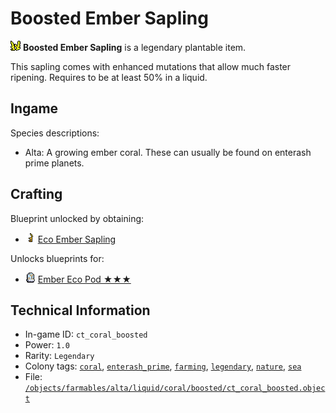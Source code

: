 # Boosted Ember Sapling

<img src="https://raw.githubusercontent.com/Ceterai/Enternia/main/objects/farmables/alta/liquid/coral/boosted/icon.png" alt="Boosted Ember Sapling icon" loading="lazy" height=16px width="auto" /> **Boosted Ember Sapling** is a legendary plantable item.

This sapling comes with enhanced mutations that allow much faster ripening. Requires to be at least 50% in a liquid.

## Ingame

Species descriptions:

- Alta: A growing ember coral. These can usually be found on enterash prime planets.

## Crafting

Blueprint unlocked by obtaining:

- <img src="https://raw.githubusercontent.com/Ceterai/Enternia/main/objects/farmables/alta/liquid/coral/eco/icon.png" alt="Eco Ember Sapling icon" loading="lazy" height=16px width="auto" /> [Eco Ember Sapling](https://ceterai.github.io/MyEnternia/Wiki/EcoEmberSapling)

Unlocks blueprints for:

- <img src="https://raw.githubusercontent.com/Ceterai/Enternia/main/objects/farmables/alta/liquid/coral/pod/icon.png" alt="Ember Eco Pod ★★★ icon" loading="lazy" height=16px width="auto" /> [Ember Eco Pod ★★★](https://ceterai.github.io/MyEnternia/Wiki/EmberEcoPod)

## Technical Information

- In-game ID: `ct_coral_boosted`
- Power: `1.0`
- Rarity: `Legendary`
- Colony tags: [`coral`](https://ceterai.github.io/MyEnternia/Wiki/Tags/Coral), [`enterash_prime`](https://ceterai.github.io/MyEnternia/Wiki/Tags/EnterashPrime), [`farming`](https://ceterai.github.io/MyEnternia/Wiki/Tags/Farming), [`legendary`](https://ceterai.github.io/MyEnternia/Wiki/Tags/Legendary), [`nature`](https://ceterai.github.io/MyEnternia/Wiki/Tags/Nature), [`sea`](https://ceterai.github.io/MyEnternia/Wiki/Tags/Sea)
- File: [`/objects/farmables/alta/liquid/coral/boosted/ct_coral_boosted.object`](https://github.com/Ceterai/Enternia/blob/main/objects/farmables/alta/liquid/coral/boosted/ct_coral_boosted.object)
